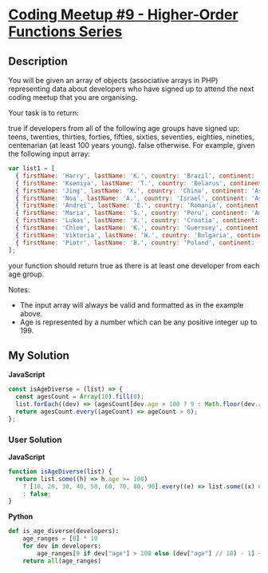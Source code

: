 # [Coding Meetup #9 - Higher-Order Functions Series](https://www.codewars.com/kata/5829ca646d02cd1a65000284)

## Description

You will be given an array of objects (associative arrays in PHP) representing data about developers who have signed up to attend the next coding meetup that you are organising.

Your task is to return:

true if developers from all of the following age groups have signed up: teens, twenties, thirties, forties, fifties, sixties, seventies, eighties, nineties, centenarian (at least 100 years young).
false otherwise.
For example, given the following input array:

```js
var list1 = [
  { firstName: 'Harry', lastName: 'K.', country: 'Brazil', continent: 'Americas', age: 19, language: 'Python' },
  { firstName: 'Kseniya', lastName: 'T.', country: 'Belarus', continent: 'Europe', age: 29, language: 'JavaScript' },
  { firstName: 'Jing', lastName: 'X.', country: 'China', continent: 'Asia', age: 39, language: 'Ruby' },
  { firstName: 'Noa', lastName: 'A.', country: 'Israel', continent: 'Asia', age: 40, language: 'Ruby' },
  { firstName: 'Andrei', lastName: 'E.', country: 'Romania', continent: 'Europe', age: 59, language: 'C' },
  { firstName: 'Maria', lastName: 'S.', country: 'Peru', continent: 'Americas', age: 60, language: 'C' },
  { firstName: 'Lukas', lastName: 'X.', country: 'Croatia', continent: 'Europe', age: 75, language: 'Python' },
  { firstName: 'Chloe', lastName: 'K.', country: 'Guernsey', continent: 'Europe', age: 88, language: 'Ruby' },
  { firstName: 'Viktoria', lastName: 'W.', country: 'Bulgaria', continent: 'Europe', age: 98, language: 'PHP' },
  { firstName: 'Piotr', lastName: 'B.', country: 'Poland', continent: 'Europe', age: 128, language: 'JavaScript' },
];
```

your function should return true as there is at least one developer from each age group.

Notes:

- The input array will always be valid and formatted as in the example above.
- Age is represented by a number which can be any positive integer up to 199.

## My Solution

**JavaScript**

```js
const isAgeDiverse = (list) => {
  const agesCount = Array(10).fill(0);
  list.forEach((dev) => (agesCount[dev.age > 100 ? 9 : Math.floor(dev.age / 10) - 1] += 1));
  return agesCount.every((ageCount) => ageCount > 0);
};
```

### User Solution

**JavaScript**

```js
function isAgeDiverse(list) {
  return list.some((h) => h.age >= 100)
    ? [10, 20, 30, 40, 50, 60, 70, 80, 90].every((e) => list.some((x) => x.age - e >= 0 && x.age - e <= 9))
    : false;
}
```

**Python**

```py
def is_age_diverse(developers):
    age_ranges = [0] * 10
    for dev in developers:
        age_ranges[9 if dev["age"] > 100 else (dev["age"] // 10) - 1] += 1
    return all(age_ranges)
```
